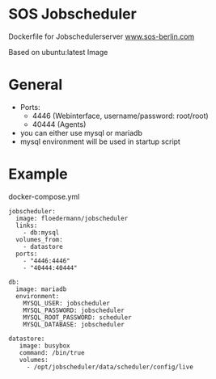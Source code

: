 # SOS Jobscheduler

Dockerfile for Jobschedulerserver www.sos-berlin.com

Based on ubuntu:latest Image


# General

* Ports:
  * 4446 (Webinterface, username/password: root/root)
  * 40444 (Agents)
* you can either use mysql or mariadb
* mysql environment will be used in startup script

# Example

docker-compose.yml

```
jobscheduler:
  image: floedermann/jobscheduler
  links:
    - db:mysql
  volumes_from:
    - datastore
  ports:
    - "4446:4446"
    - "40444:40444"

db:
  image: mariadb
  environment:
    MYSQL_USER: jobscheduler
    MYSQL_PASSWORD: jobscheduler
    MYSQL_ROOT_PASSWORD: scheduler
    MYSQL_DATABASE: jobscheduler

datastore:
   image: busybox
   command: /bin/true
   volumes:
     - /opt/jobscheduler/data/scheduler/config/live

```
